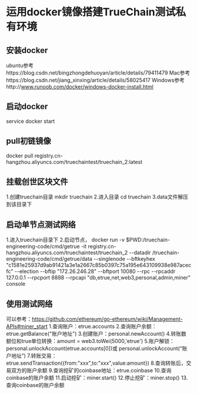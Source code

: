# 运用docker镜像搭建TrueChain测试私有环境

## 安装docker

ubuntu参考https://blog.csdn.net/bingzhongdehuoyan/article/details/79411479
Mac参考https://blog.csdn.net/jiang_xinxing/article/details/58025417
Windows参考http://www.runoob.com/docker/windows-docker-install.html

## 启动docker

service docker start

## pull初链镜像

docker pull registry.cn-hangzhou.aliyuncs.com/truechaintest/truechain_2:latest

## 挂载创世区块文件

1.创建truechain目录
  mkdir truechain
2.进入目录
  cd truechain
3.data文件解压到该目录下

## 启动单节点测试网络

1.进入truechain目录下
2.启动节点， 
docker run -v $PWD:/truechain-engineering-code/cmd/getrue -it   registry.cn-hangzhou.aliyuncs.com/truechaintest/truechain_2 --datadir /truechain-engineering-code/cmd/getrue/data --singlenode --bftkeyhex "c1581e25937d9ab91421a3e1a2667c85b0397c75a195e643109938e987acecfc" --election --bftip "172.26.246.28" --bftport 10080 --rpc --rpcaddr 127.0.0.1 --rpcport 8888 --rpcapi "db,etrue,net,web3,personal,admin,miner" console

## 使用测试网络

可以参考：https://github.com/ethereum/go-ethereum/wiki/Management-APIs#miner_start
1.查询账户：etrue.accounts
2.查询账户余额：etrue.getBalance("账户地址")
3.创建账户：personal.newAccount()
4.转账数额位和true单位转换：amount = web3.toWei(5000,'etrue')
5.账户解锁：personal.unlockAccount(etrue.accounts[0])或
          personal.unlockAccount(“账户地址”)
7.转账交易：etrue.sendTransaction({from:"xxx",to:"xxx",value:amount})
8.查询转账后，交易双方的账户余额
9.查询挖矿的coinbase地址：etrue.coinbase
10.查询coinbase的账户余额
11.启动挖矿：miner.start()
12.停止挖矿：miner.stop()
13.查询coinbase的账户余额








